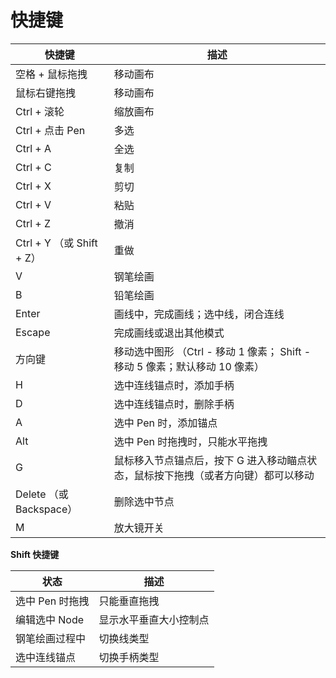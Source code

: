 # 快捷键

| 快捷键                    | 描述                                                                              |
| ------------------------- | --------------------------------------------------------------------------------- |
| 空格 + 鼠标拖拽           | 移动画布                                                                          |
| 鼠标右键拖拽              | 移动画布                                                                          |
| Ctrl + 滚轮               | 缩放画布                                                                          |
| Ctrl + 点击 Pen           | 多选                                                                              |
| Ctrl + A                  | 全选                                                                              |
| Ctrl + C                  | 复制                                                                              |
| Ctrl + X                  | 剪切                                                                              |
| Ctrl + V                  | 粘贴                                                                              |
| Ctrl + Z                  | 撤消                                                                              |
| Ctrl + Y （或 Shift + Z） | 重做                                                                              |
| V                         | 钢笔绘画                                                                          |
| B                         | 铅笔绘画                                                                          |
| Enter                     | 画线中，完成画线；选中线，闭合连线                                                |
| Escape                    | 完成画线或退出其他模式                                                            |
| 方向键                    | 移动选中图形 （Ctrl - 移动 1 像素； Shift - 移动 5 像素；默认移动 10 像素）       |
| H                         | 选中连线锚点时，添加手柄                                                          |
| D                         | 选中连线锚点时，删除手柄                                                          |
| A                         | 选中 Pen 时，添加锚点                                                             |
| Alt                       | 选中 Pen 时拖拽时，只能水平拖拽                                                   |
| G                         | 鼠标移入节点锚点后，按下 G 进入移动瞄点状态，鼠标按下拖拽（或者方向键）都可以移动 |
| Delete （或 Backspace）   | 删除选中节点                                                                      |
| M                         | 放大镜开关                                                                        |

**Shift 快捷键**

| 状态            | 描述                   |
| --------------- | ---------------------- |
| 选中 Pen 时拖拽 | 只能垂直拖拽           |
| 编辑选中 Node   | 显示水平垂直大小控制点 |
| 钢笔绘画过程中  | 切换线类型             |
| 选中连线锚点    | 切换手柄类型           |

